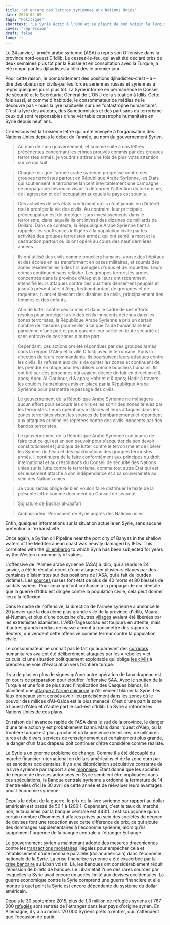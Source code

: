```yaml
---
title: "et encore des lettres syriennes aux Nations Unies"
date: 2020-02-09
tags: "Politique"
shorttext: "La Syrie écrit à l'ONU et se plaint de son voisin la Turquie. Pourquoi n'est-il pas largement rapporté, ou joue-t-elle de nouveau pour les serviteurs de l'Ouest?"
cover: "repression"
draft: false
lang: fr
---
```


Le 24 janvier, l'armée arabe syrienne (ASA) a repris son Offensive dans la province nord-ouest D'Idlib. Le cessez-le-feu, qui avait été déclaré près de deux semaines plus tôt par la Russie et en consultation avec la Turquie, a été rompu par les djihadistes à Idlib dès le premier jour.

Pour cette raison, le bombardement des positions djihadistes-c'est – à – dire des objets non civils-par les forces aériennes russes et syriennes a repris quelques jours plus tôt. La Syrie informe en permanence le Conseil de sécurité et le Secrétariat Général de L'ONU de la situation à Idlib. Cette fois aussi, et comme d'habitude, le consommateur de médias ne le découvre pas – mais la lyre habituelle sur une "catastrophe humanitaire". C'est la lyre des auteurs, des Sanctionnistes et des partisans du terrorisme-ceux qui sont responsables d'une véritable catastrophe humanitaire en Syrie depuis neuf ans.

Ci-dessous est la troisième lettre qui a été envoyée à l'organisation des Nations Unies depuis le début de l'année, au nom du gouvernement Syrien.

> Au nom de mon gouvernement, et comme suite à nos lettres précédentes concernant les crimes prouvés commis par des groupes terroristes armés, je voudrais attirer une fois de plus votre attention sur ce qui suit.

> Chaque fois que l'armée arabe syrienne progresse contre des groupes terroristes partout en République Arabe Syrienne, les États qui soutiennent le terrorisme lancent inévitablement une campagne de propagande fiévreuse visant à détourner l'attention du terrorisme, de l'agression et de l'occupation auxquels le pays est soumis.

> Ces activités de ces états confirment qu'ils n'ont jamais eu d'intérêt réel à protéger la vie des civils. Au contraire, leur principale préoccupation est de protéger leurs investissements dans le terrorisme, dans laquelle ils ont investi des dizaines de milliards de Dollars. Dans ce contexte, la République Arabe Syrienne tient à rappeler les souffrances infligées à la population civile par les activités des groupes terroristes armés, qui ont semé la mort et la destruction partout où ils ont opéré au cours des neuf dernières années.

> Ils ont utilisé des civils comme boucliers humains, abusé des hôpitaux et des écoles en les transformant en bases militaires, et soumis des zones résidentielles à des tirs aveugles d'obus et de roquettes. Leurs crimes continuent sans relâche. Les groupes terroristes armés concentrés dans la province d'Alep et ailleurs ont récemment intensifié leurs attaques contre des quartiers densément peuplés et jusqu'à présent sûrs d'Alep, les bombardant de grenades et de roquettes, tuant et blessant des dizaines de civils, principalement des femmes et des enfants.

> Afin de lutter contre ces crimes et dans le cadre de ses efforts résolus pour protéger la vie des civils innocents détenus dans les zones terroristes, la République Arabe Syrienne a pris un certain nombre de mesures pour veiller à ce que l'aide humanitaire leur parvienne d'une part et pour garantir leur sortie en toute sécurité et sans entrave de ces zones d'autre part.

> Cependant, ces actions ont été répondues par des groupes armés dans la région D'Alep et la ville D'Idlib avec le terrorisme. Sous la direction de leurs commandants, ils poursuivent leurs attaques contre les civils. Ils refusent aux civils de quitter les zones et continuent de les prendre en otage pour les utiliser comme boucliers humains. Ils ont tiré sur des personnes qui avaient décidé de fuir en direction d & apos; Abou Al-Douhour, d & apos; Habr et d & apos; Hadir à travers les couloirs humanitaires mis en place par la République Arabe Syrienne pour permettre le passage des civils.

> Le gouvernement de la République Arabe Syrienne ne ménagera aucun effort pour secourir les civils et les sortir des zones tenues par les terroristes. Leurs opérations militaires et leurs attaques dans les zones terroristes visent les sources de bombardements et répondent aux attaques criminelles répétées contre des civils innocents par des bandes terroristes. 

> Le gouvernement de la République Arabe Syrienne continuera de faire tout ce qui est en son pouvoir pour s'acquitter de son devoir constitutionnel et juridique de lutter contre le terrorisme et de libérer les Syriens du fléau et des machinations des groupes terroristes armés. Il continuera de le faire conformément aux principes du droit international et aux résolutions du Conseil de sécurité des Nations unies sur la lutte contre le terrorisme, comme tout autre État qui est sérieusement attaché à son indépendance et à sa souveraineté au sein des Nations unies.

> Je vous serais obligé de bien vouloir faire distribuer le texte de la présente lettre comme document du Conseil de sécurité.

> Signature de Bachar al-Jaafari

> Ambassadeur Permanent de Syrie auprès des Nations unies

Enfin, quelques informations sur la situation actuelle en Syrie, sans aucune prétention à l'exhaustivité.

Once again, a Syrian oil Pipeline near the port city of Banyas in the shallow waters of the Mediterranean coast was heavily damaged by IEDs. This correlates with the [oil embargo](https://southfront.org/syrias-offshore-oil-pipeline-came-under-attack-amid-fierce-clashes-in-idlib/ "SYRIA’S OFFSHORE OIL PIPELINE CAME UNDER ATTACK AMID FIERCE CLASHES IN IDLIB") to which Syria has been subjected for years by the Western community of values.

L'offensive de l'Armée arabe syrienne (ASA) à Idlib, qui a repris le 24 janvier, a été le résultat direct d'une attaque en plusieurs étapes par des centaines d'islamistes sur des positions de l'ASA, qui a fait de lourdes victimes.  Les [sources](https://southfront.org/dozens-of-syrian-army-troops-reportedly-killed-wounded-in-idlib-whats-going-on/ "SYRIAN ARMY REPORTEDLY SUFFERS HUGE CASUALTIES IN IDLIB. WHAT’S GOING ON?") russes font état de plus de 40 morts et 80 blessés de soldats syriens. Pour ceux qui font confiance à la propagande occidentale que la guerre d'Idlib est dirigée contre la population civile, cela peut donner lieu à la réflexion.

Dans le cadre de l'offensive, la direction de l'armée syrienne a annoncé le 29 janvier que la deuxième plus grande ville de la province d'Idlib, Maarat al-Numan, et plus d'une douzaine d'autres [villages](https://www.sana.sy/en/?p=183697 "Army liberates Ma’aret al-Nu’aman city, 28 villages and towns in Idleb southern countryside, Army Command says") avaient été libérées par les extrémistes islamistes.  L'ARD-Tagesschau est toujours en attente, mais d'autres grands médias de masse aiment à transmettre des rapports Reuters, qui vendent cette offensive comme terreur contre la population civile.

Le consommateur ne connaît pas le fait qu'auparavant des [corridors](https://www.sana.sy/en/?p=183029 "Terrorists continue preventing civilians from leaving through corridors in Idleb and Aleppo countryside for 8th day") humanitaires avaient été délibérément attaqués par les « rebelles » et calcule ici une situation politiquement exploitable qui oblige [les civils](https://www.almasdarnews.com/article/turkey-vows-to-respond-if-syrian-army-endangers-their-military-posts-in-idlib/ "Turkey vows to respond if Syrian Army endangers their military posts in Idlib") à prendre une voie d'évacuation vers frontière turque.

Il y a de plus en plus de signes qu'une autre opération de faux drapeau est en cours de préparation pour étouffer l'offensive SAA. Avec le soutien de la Turquie et une fois de plus avec l'implication des Casques blancs, ils planifient une [attaque à l'arme chimique](https://www.sana.sy/en/?p=183539 "Foreign Ministry: Terrorists working to fabricate chemical attack with support of Turkey") qu'ils veulent blâmer la Syrie. Les faux drapeaux sont censés avoir lieu précisément dans les zones où le pouvoir des milices d'Al-Qaida est le plus menacé. C'est d'une part la zone à l'ouest d'Alep et d'autre part le sud-est d'Idlib. La Syrie a informé les Nations Unies de ces plans.

En raison de l'avancée rapide de l'ASA dans le sud de la province, le danger d'une telle action y est probablement banni. Mais dans l'ouest d'Alep, où la frontière turque est plus proche et où la présence de milices, de militaires turcs et de divers services de renseignement est certainement plus grande, le danger d'un faux drapeau doit continuer d'être considéré comme réaliste.

La Syrie a un énorme problème de change. Comme il a été découplé du marché financier international en dollars américains et de la zone euro par les sanctions occidentales, il y a une dépréciation spéculative constante de la livre syrienne par rapport à ces [monnaies](https://www.sana.sy/en/?p=183108 "CBS shuts down a number of currency exchange companies"). Étant donné que les sociétés de négoce de devises autorisées en Syrie semblent être impliquées dans ces spéculations, la Banque centrale syrienne a ordonné la fermeture de 14 d'entre elles d'ici le 30 avril de cette année et de réévaluer leurs avantages pour l'économie syrienne. 

Depuis le début de la guerre, le prix de la livre syrienne par rapport au dollar américain est passé de 50:1 à 1200:1. Cependant, c'est le taux du marché noir, le taux émis par la banque centrale est 443:1. il est soupçonné qu'un certain nombre d'hommes d'affaires privés au sein des sociétés de négoce de devises font une réduction avec cette différence de prix, ce qui ajoute des dommages supplémentaires à l'économie syrienne, alors qu'ils suppriment l'urgence de la banque centrale à l'étranger Échange.

Le gouvernement syrien a maintenant adopté des mesures draconiennes contre les [transactions monétaires](https://sana.sy/en/?p=182908 "Presidential decree forbids the use of anything other than SP as payment means") illégales pour empêcher cela et l'établissement d'une monnaie parallèle (dollar américain) dans l'économie nationale de la Syrie. La crise financière syrienne a été exacerbée par la [crise bancaire](https://www.sana.sy/en/?p=183024 "Individuals arrested for unlicensed currency exchange and money transfer") au Liban voisin. Là, les banques ont considérablement réduit l'émission de billets de banque. Le Liban était l'une des rares sources par lesquelles la Syrie avait encore un accès limité aux devises occidentales. La guerre économique contre la Syrie comprend une guerre financière et elle montre à quel point la Syrie est encore dépendante du système du dollar américain.

Depuis le 30 septembre 2015, plus de 1,3 million de réfugiés syriens et 767 000 [réfugiés](http://syria.mil.ru/peacemaking_en/info/news/more.htm?id=12273058@egNews "Bulletin of the Centre for Reconciliation of Opposing Sides and Refugee Migration Monitoring in Syrian Arab Republic") sont rentrés de l'étranger dans leur pays d'origine syrien. En Allemagne, il y a au moins 170 000 Syriens prêts à rentrer, qui n'attendent que l'occasion de partir.
